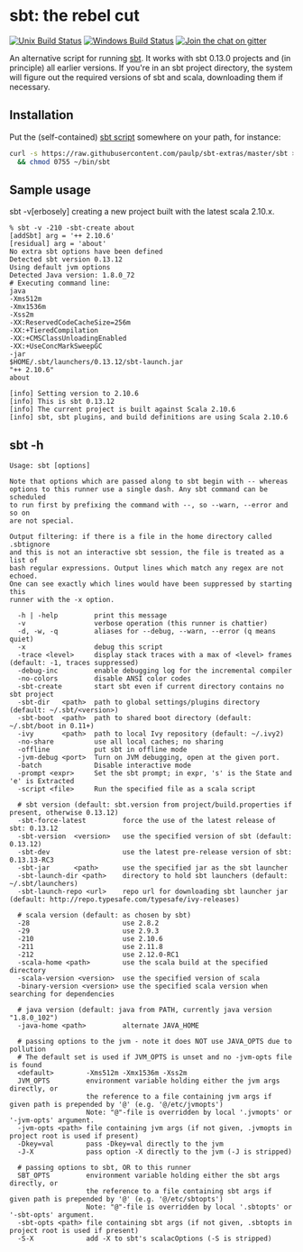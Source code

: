 sbt: the rebel cut
==================

[![Unix Build Status](https://travis-ci.org/paulp/sbt-extras.png)](https://travis-ci.org/paulp/sbt-extras)
[![Windows Build Status](https://ci.appveyor.com/api/projects/status/32r7s2skrgm9ubva?svg=true)](https://ci.appveyor.com/project/paulp/sbt-extras)
[![Join the chat on gitter](https://badges.gitter.im/paulp/sbt-extras.svg)](https://gitter.im/paulp/sbt-extras)

An alternative script for running [sbt](https://github.com/sbt/sbt "sbt home").
It works with sbt 0.13.0 projects and (in principle) all earlier versions.
If you're in an sbt project directory, the system will figure out the
required versions of sbt and scala, downloading them if necessary.

## Installation

Put the (self-contained) [sbt script](https://raw.githubusercontent.com/paulp/sbt-extras/master/sbt "sbt") somewhere on your path, for instance:

```bash
curl -s https://raw.githubusercontent.com/paulp/sbt-extras/master/sbt > ~/bin/sbt \
  && chmod 0755 ~/bin/sbt
```

## Sample usage

sbt -v[erbosely] creating a new project built with the latest scala 2.10.x.

```
% sbt -v -210 -sbt-create about
[addSbt] arg = '++ 2.10.6'
[residual] arg = 'about'
No extra sbt options have been defined
Detected sbt version 0.13.12
Using default jvm options
Detected Java version: 1.8.0_72
# Executing command line:
java
-Xms512m
-Xmx1536m
-Xss2m
-XX:ReservedCodeCacheSize=256m
-XX:+TieredCompilation
-XX:+CMSClassUnloadingEnabled
-XX:+UseConcMarkSweepGC
-jar
$HOME/.sbt/launchers/0.13.12/sbt-launch.jar
"++ 2.10.6"
about

[info] Setting version to 2.10.6
[info] This is sbt 0.13.12
[info] The current project is built against Scala 2.10.6
[info] sbt, sbt plugins, and build definitions are using Scala 2.10.6
```

## sbt -h
```
Usage: sbt [options]

Note that options which are passed along to sbt begin with -- whereas
options to this runner use a single dash. Any sbt command can be scheduled
to run first by prefixing the command with --, so --warn, --error and so on
are not special.

Output filtering: if there is a file in the home directory called .sbtignore
and this is not an interactive sbt session, the file is treated as a list of
bash regular expressions. Output lines which match any regex are not echoed.
One can see exactly which lines would have been suppressed by starting this
runner with the -x option.

  -h | -help         print this message
  -v                 verbose operation (this runner is chattier)
  -d, -w, -q         aliases for --debug, --warn, --error (q means quiet)
  -x                 debug this script
  -trace <level>     display stack traces with a max of <level> frames (default: -1, traces suppressed)
  -debug-inc         enable debugging log for the incremental compiler
  -no-colors         disable ANSI color codes
  -sbt-create        start sbt even if current directory contains no sbt project
  -sbt-dir   <path>  path to global settings/plugins directory (default: ~/.sbt/<version>)
  -sbt-boot  <path>  path to shared boot directory (default: ~/.sbt/boot in 0.11+)
  -ivy       <path>  path to local Ivy repository (default: ~/.ivy2)
  -no-share          use all local caches; no sharing
  -offline           put sbt in offline mode
  -jvm-debug <port>  Turn on JVM debugging, open at the given port.
  -batch             Disable interactive mode
  -prompt <expr>     Set the sbt prompt; in expr, 's' is the State and 'e' is Extracted
  -script <file>     Run the specified file as a scala script

  # sbt version (default: sbt.version from project/build.properties if present, otherwise 0.13.12)
  -sbt-force-latest         force the use of the latest release of sbt: 0.13.12
  -sbt-version  <version>   use the specified version of sbt (default: 0.13.12)
  -sbt-dev                  use the latest pre-release version of sbt: 0.13.13-RC3
  -sbt-jar      <path>      use the specified jar as the sbt launcher
  -sbt-launch-dir <path>    directory to hold sbt launchers (default: ~/.sbt/launchers)
  -sbt-launch-repo <url>    repo url for downloading sbt launcher jar (default: http://repo.typesafe.com/typesafe/ivy-releases)

  # scala version (default: as chosen by sbt)
  -28                       use 2.8.2
  -29                       use 2.9.3
  -210                      use 2.10.6
  -211                      use 2.11.8
  -212                      use 2.12.0-RC1
  -scala-home <path>        use the scala build at the specified directory
  -scala-version <version>  use the specified version of scala
  -binary-version <version> use the specified scala version when searching for dependencies

  # java version (default: java from PATH, currently java version "1.8.0_102")
  -java-home <path>         alternate JAVA_HOME

  # passing options to the jvm - note it does NOT use JAVA_OPTS due to pollution
  # The default set is used if JVM_OPTS is unset and no -jvm-opts file is found
  <default>        -Xms512m -Xmx1536m -Xss2m
  JVM_OPTS         environment variable holding either the jvm args directly, or
                   the reference to a file containing jvm args if given path is prepended by '@' (e.g. '@/etc/jvmopts')
                   Note: "@"-file is overridden by local '.jvmopts' or '-jvm-opts' argument.
  -jvm-opts <path> file containing jvm args (if not given, .jvmopts in project root is used if present)
  -Dkey=val        pass -Dkey=val directly to the jvm
  -J-X             pass option -X directly to the jvm (-J is stripped)

  # passing options to sbt, OR to this runner
  SBT_OPTS         environment variable holding either the sbt args directly, or
                   the reference to a file containing sbt args if given path is prepended by '@' (e.g. '@/etc/sbtopts')
                   Note: "@"-file is overridden by local '.sbtopts' or '-sbt-opts' argument.
  -sbt-opts <path> file containing sbt args (if not given, .sbtopts in project root is used if present)
  -S-X             add -X to sbt's scalacOptions (-S is stripped)
```

